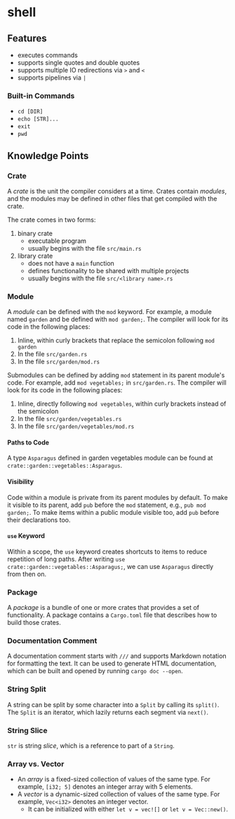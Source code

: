 # shell
## Features
- executes commands
- supports single quotes and double quotes
- supports multiple IO redirections via `>` and `<`
- supports pipelines via `|`

### Built-in Commands
- `cd [DIR]`
- `echo [STR]...`
- `exit`
- `pwd`

## Knowledge Points
### Crate
A *crate* is the unit the compiler considers at a time.
Crates contain *modules*, and the modules may be defined in other files that get compiled with the crate.

The crate comes in two forms:
1. binary crate
    - executable program
    - usually begins with the file `src/main.rs`
2. library crate
    - does not have a `main` function
    - defines functionality to be shared with multiple projects
    - usually begins with the file `src/<library name>.rs`

### Module
A *module* can be defined with the `mod` keyword.
For example, a module named `garden` and be defined with `mod garden;`.
The compiler will look for its code in the following places:
1. Inline, within curly brackets that replace the semicolon following `mod garden`
2. In the file `src/garden.rs`
3. In the file `src/garden/mod.rs`

Submodules can be defined by adding `mod` statement in its parent module's code.
For example, add `mod vegetables;` in `src/garden.rs`.
The compiler will look for its code in the following places:
1. Inline, directly following `mod vegetables`, within curly brackets instead of the semicolon
2. In the file `src/garden/vegetables.rs`
3. In the file `src/garden/vegetables/mod.rs`

#### Paths to Code
A type `Asparagus` defined in garden vegetables module can be found at `crate::garden::vegetables::Asparagus`.

#### Visibility
Code within a module is private from its parent modules by default.
To make it visible to its parent, add `pub` before the `mod` statement, e.g., `pub mod garden;`.
To make items within a public module visible too, add `pub` before their declarations too.

#### `use` Keyword
Within a scope, the `use` keyword creates shortcuts to items to reduce repetition of long paths.
After writing `use crate::garden::vegetables::Asparagus;`, we can use `Asparagus` directly from then on.

### Package
A *package* is a bundle of one or more crates that provides a set of functionality.
A package contains a `Cargo.toml` file that describes how to build those crates.

### Documentation Comment
A documentation comment starts with `///` and supports Markdown notation for formatting the text.
It can be used to generate HTML documentation,
which can be built and opened by running `cargo doc --open`.

### String Split
A string can be split by some character into a `Split` by calling its `split()`.
The `Split` is an iterator, which lazily returns each segment via `next()`.

### String Slice
`str` is string *slice*, which is a reference to part of a `String`.

### Array vs. Vector
- An *array* is a fixed-sized collection of values of the same type.
    For example, `[i32; 5]` denotes an integer array with 5 elements.
- A *vector* is a dynamic-sized collection of values of the same type.
    For example, `Vec<i32>` denotes an integer vector.
    - It can be initialized with either `let v = vec![]` or `let v = Vec::new()`.
